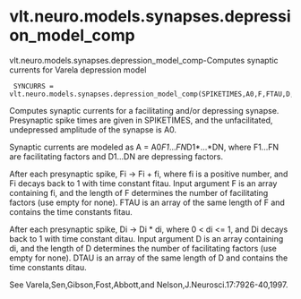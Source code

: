 # vlt.neuro.models.synapses.depression_model_comp

   vlt.neuro.models.synapses.depression_model_comp-Computes synaptic currents for Varela depression model
 
     SYNCURRS = vlt.neuro.models.synapses.depression_model_comp(SPIKETIMES,A0,F,FTAU,D,DTAU)
 
   Computes synaptic currents for a facilitating and/or depressing synapse.
   Presynaptic spike times are given in SPIKETIMES, and the unfacilitated,
   undepressed amplitude of the synapse is A0.
 
   Synaptic currents are modeled as A = A0*F1*...*FN*D1*...*DN,
     where F1...FN are facilitating factors and D1...DN are depressing
   factors.
 
   After each presynaptic spike, Fi -> Fi + fi, where fi is a positive
   number, and Fi decays back to 1 with time constant fitau.
   Input argument F is an array containing fi, and the length of F determines
   the number of facilitating factors (use empty for none).  FTAU is an array
   of the same length of F and contains the time constants fitau.
 
   After each presynaptic spike, Di -> Di * di, where 0 < di <= 1, and Di
   decays back to 1 with time constant ditau.  Input argument D is an array
   containing di, and the length of D determines the number of facilitating
   factors (use empty for none).  DTAU is an array of the same length of D
   and contains the time constants ditau.
 
   See Varela,Sen,Gibson,Fost,Abbott,and Nelson,J.Neurosci.17:7926-40,1997.
